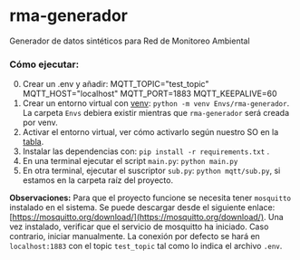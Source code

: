 # rma-generador
Generador de datos sintéticos para Red de Monitoreo Ambiental

### Cómo ejecutar:
0. Crear un .env y añadir:
    MQTT_TOPIC="test_topic"
    MQTT_HOST="localhost"
    MQTT_PORT=1883
    MQTT_KEEPALIVE=60
1. Crear un entorno virtual con [venv](https://docs.python.org/3/library/venv.html): `python -m venv Envs/rma-generador`. La carpeta `Envs` debiera existir mientras que `rma-generador` será creada por venv.
2. Activar el entorno virtual, ver cómo activarlo según nuestro SO en la [tabla](https://docs.python.org/3/library/venv.html#how-venvs-work). 
3. Instalar las dependencias con: `pip install -r requirements.txt` .
4. En una terminal ejecutar el script `main.py`: `python main.py`
5. En otra terminal, ejecutar el suscriptor `sub.py`: `python mqtt/sub.py`, si estamos en la carpeta raíz del proyecto. 

**Observaciones:**
Para que el proyecto funcione se necesita tener `mosquitto` instalado en el sistema. Se puede descargar desde el siguiente enlace: [https://mosquitto.org/download/](https://mosquitto.org/download/). 
Una vez instalado, verificar que el servicio de mosquitto ha iniciado. Caso contrario, iniciar manualmente.
La conexión por defecto se hará en `localhost:1883` con el topic `test_topic` tal como lo indica el archivo `.env`. 

